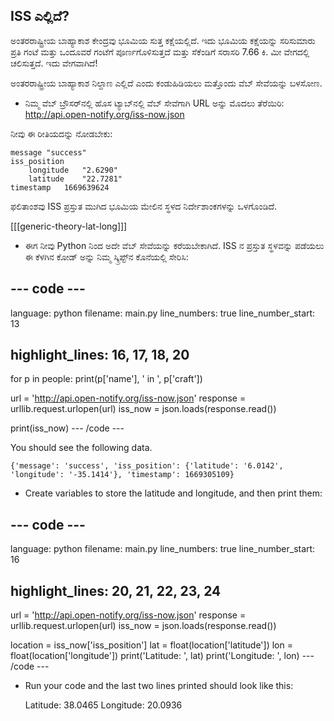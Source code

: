 ## ISS ಎಲ್ಲಿದೆ?

ಅಂತರರಾಷ್ಟ್ರೀಯ ಬಾಹ್ಯಾಕಾಶ ಕೇಂದ್ರವು ಭೂಮಿಯ ಸುತ್ತ ಕಕ್ಷೆಯಲ್ಲಿದೆ. ಇದು ಭೂಮಿಯ ಕಕ್ಷೆಯನ್ನು ಸರಿಸುಮಾರು ಪ್ರತಿ ಗಂಟೆ ಮತ್ತು ಒಂದೂವರೆ ಗಂಟೆಗೆ ಪೂರ್ಣಗೊಳಿಸುತ್ತದೆ ಮತ್ತು ಸೆಕೆಂಡಿಗೆ ಸರಾಸರಿ 7.66 ಕಿ. ಮೀ ವೇಗದಲ್ಲಿ ಚಲಿಸುತ್ತದೆ. ಇದು ವೇಗವಾಗಿದೆ!

ಅಂತರರಾಷ್ಟ್ರೀಯ ಬಾಹ್ಯಾಕಾಶ ನಿಲ್ದಾಣ ಎಲ್ಲಿದೆ ಎಂದು ಕಂಡುಹಿಡಿಯಲು ಮತ್ತೊಂದು ವೆಬ್ ಸೇವೆಯನ್ನು ಬಳಸೋಣ.

+ ನಿಮ್ಮ ವೆಬ್ ಬ್ರೌಸರ್‌ನಲ್ಲಿ ಹೊಸ ಟ್ಯಾಬ್‌ನಲ್ಲಿ ವೆಬ್ ಸೇವೆಗಾಗಿ URL ಅನ್ನು ಮೊದಲು ತೆರೆಯಿರಿ: <a href="http://api.open-notify.org/iss-now.json" target="_blank">http://api.open-notify.org/iss-now.json</a>

ನೀವು ಈ ರೀತಿಯದನ್ನು ನೋಡಬೇಕು:

    message "success"
    iss_position    
        longitude   "2.6290"
        latitude    "22.7281"
    timestamp   1669639624
    

ಫಲಿತಾಂಶವು ISS ಪ್ರಸ್ತುತ ಮುಗಿದ ಭೂಮಿಯ ಮೇಲಿನ ಸ್ಥಳದ ನಿರ್ದೇಶಾಂಕಗಳನ್ನು ಒಳಗೊಂಡಿದೆ.

[[[generic-theory-lat-long]]]

+ ಈಗ ನೀವು Python ‌ನಿಂದ ಅದೇ ವೆಬ್ ಸೇವೆಯನ್ನು ಕರೆಯಬೇಕಾಗಿದೆ. ISS ನ ಪ್ರಸ್ತುತ ಸ್ಥಳವನ್ನು ಪಡೆಯಲು ಈ ಕೆಳಗಿನ ಕೋಡ್ ಅನ್ನು ನಿಮ್ಮ ಸ್ಕ್ರಿಪ್ಟ್‌ನ ಕೊನೆಯಲ್ಲಿ ಸೇರಿಸಿ:

## \--- code \---

language: python filename: main.py line_numbers: true line_number_start: 13

## highlight_lines: 16, 17, 18, 20

for p in people: print(p['name'], ' in ', p['craft'])

url = 'http://api.open-notify.org/iss-now.json' response = urllib.request.urlopen(url) iss_now = json.loads(response.read())

print(iss_now) \--- /code \---

You should see the following data.

    {'message': 'success', 'iss_position': {'latitude': '6.0142', 'longitude': '-35.1414'}, 'timestamp': 1669305109}
    

+ Create variables to store the latitude and longitude, and then print them:

## \--- code \---

language: python filename: main.py line_numbers: true line_number_start: 16

## highlight_lines: 20, 21, 22, 23, 24

url = 'http://api.open-notify.org/iss-now.json' response = urllib.request.urlopen(url) iss_now = json.loads(response.read())

location = iss_now['iss_position'] lat = float(location['latitude']) lon = float(location['longitude']) print('Latitude: ', lat) print('Longitude: ', lon) \--- /code \---

+ Run your code and the last two lines printed should look like this:

    Latitude:  38.0465
    Longitude:  20.0936